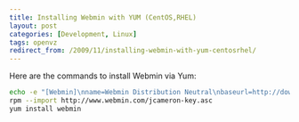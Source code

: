 ```yaml
---
title: Installing Webmin with YUM (CentOS,RHEL)
layout: post
categories: [Development, Linux]
tags: openvz
redirect_from: /2009/11/installing-webmin-with-yum-centosrhel/
---
```

Here are the commands to install Webmin via Yum:

```bash
echo -e "[Webmin]\nname=Webmin Distribution Neutral\nbaseurl=http://download.webmin.com/download/yum\nenabled=1" > /etc/yum.repos.d/webmin.repo
rpm --import http://www.webmin.com/jcameron-key.asc
yum install webmin
```
